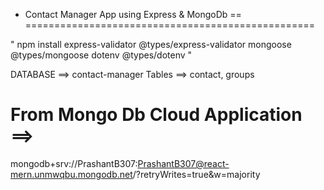 

* Contact Manager App using Express & MongoDb  ==
==================================================

" npm install express-validator @types/express-validator mongoose @types/mongoose dotenv @types/dotenv "


DATABASE ==> contact-manager
Tables   ==> contact, groups
 


From Mongo Db Cloud Application ==>
===================================

mongodb+srv://PrashantB307:PrashantB307@react-mern.unmwqbu.mongodb.net/?retryWrites=true&w=majority
